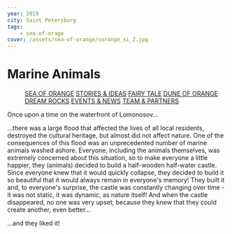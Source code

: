 ```yaml
---
year: 2019
city: Saint Petersburg
tags:
    - sea-of-orage
cover: /assets/sea-of-orange/sorange_si_2.jpg
---
```


# Marine Animals

<Menu>
<a href="/sea-of-orange">SEA OF ORANGE</a>
<a href="/sea-of-orange/stories-and-ideas">STORIES & IDEAS</a>
<a href="/sea-of-orange/fairytale">FAIRY TALE</a>
<a href="/sea-of-orange/dune-of-orange">DUNE OF ORANGE</a>
<a href="/sea-of-orange/dreamrocks">DREAM ROCKS</a>
<a href="/sea-of-orange/events-and-news">EVENTS & NEWS</a>
<a href="/sea-of-orange/team-and-partners">TEAM & PARTNERS</a>
</Menu>

Once upon a time on the waterfront of Lomonosov...

...there was a large flood that affected the lives of all local residents, destroyed the cultural heritage, but almost did not affect nature. One of the consequences of this flood was an unprecedented number of marine animals washed ashore. Everyone, including the animals themselves, was extremely concerned about this situation, so to make everyone a little happier, they (animals) decided to build a half-wooden half-water castle. Since everyone knew that it would quickly collapse, they decided to build it so beautiful that it would always remain in everyone's memory! They built it and, to everyone's surprise, the castle was constantly changing over time - it was not static, it was dynamic, as nature itself! And when the castle disappeared, no one was very upset, because they knew that they could create another, even better...

...and they liked it!
